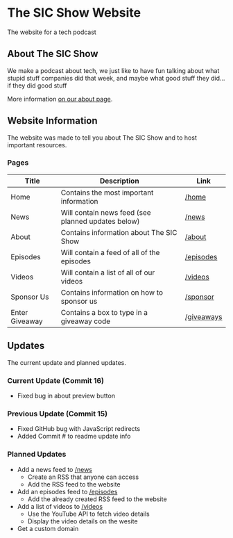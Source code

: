 # The SIC Show Website

The website for a tech podcast

## About The SIC Show

We make a podcast about tech, we just like to have fun talking about what stupid stuff companies did that week, and maybe what good stuff they did... if they did good stuff

More information [on our about page](https://mesure73loafs.github.io/SIC-Show-Website/about/).

## Website Information

The website was made to tell you about The SIC Show and to host important resources.

### Pages

Title | Description | Link
-|-|-
Home | Contains the most important information | [/home](https://mesure73loafs.github.io/SIC-Show-Website/)
News | Will contain news feed (see planned updates below) | [/news](https://mesure73loafs.github.io/SIC-Show-Website/news)
About | Contains information about The SIC Show | [/about](https://mesure73loafs.github.io/SIC-Show-Website/about/)
Episodes | Will contain a feed of all of the episodes | [/episodes](https://mesure73loafs.github.io/SIC-Show-Website/episodes/)
Videos | Will contain a list of all of our videos | [/videos](https://mesure73loafs.github.io/SIC-Show-Website/videos/)
Sponsor Us | Contains information on how to sponsor us | [/sponsor](https://mesure73loafs.github.io/SIC-Show-Website/sponsor/)
Enter Giveaway | Contains a box to type in a giveaway code | [/giveaways](https://mesure73loafs.github.io/SIC-Show-Website/giveaways/)

## Updates

The current update and planned updates.

### Current Update (Commit 16)

* Fixed bug in about preview button

### Previous Update (Commit 15)

* Fixed GitHub bug with JavaScript redirects
* Added Commit # to readme update info

### Planned Updates

* Add a news feed to [/news](https://mesure73loafs.github.io/SIC-Show-Website/news/)
  * Create an RSS that anyone can access
  * Add the RSS feed to the website
* Add an episodes feed to [/episodes](https://mesure73loafs.github.io/SIC-Show-Website/episodes/)
  * Add the already created RSS feed to the website
* Add a list of videos to [/videos](https://mesure73loafs.github.io/SIC-Show-Website/videos/)
  * Use the YouTube API to fetch video details
  * Display the video details on the wesite
* Get a custom domain